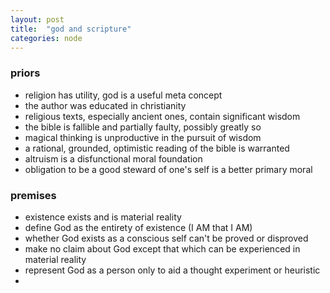 ```yaml
---
layout: post
title:  "god and scripture"
categories: node
---
```


### priors
* religion has utility, god is a useful meta concept
* the author was educated in christianity 
* religious texts, especially ancient ones, contain significant wisdom
* the bible is fallible and partially faulty, possibly greatly so
* magical thinking is unproductive in the pursuit of wisdom
* a rational, grounded, optimistic reading of the bible is warranted
* altruism is a disfunctional moral foundation
* obligation to be a good steward of one's self is a better primary moral

### premises
* existence exists and is material reality
* define God as the entirety of existence (I AM that I AM)
* whether God exists as a conscious self can't be proved or disproved
* make no claim about God except that which can be experienced in material reality
* represent God as a person only to aid a thought experiment or heuristic
* 
